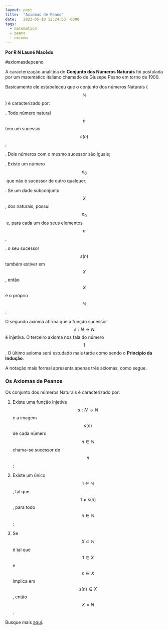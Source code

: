 ```yaml
---
layout: post
title:  "Axiomas de Peano"
date:   2023-05-10 12:24:53 -0300
tags: 
  - matematica
  - peano
  - axioma
---
```


**Por R N Launé Macêdo**

#axiomasdepeano

A caracterização analítica do **Conjunto dos Números Naturais** foi postulada por um 
matemático italiano chamado de Giusepe Peano em torno de 1900.

Basicamente ele estabeleceu que o conjunto dos números Naturais ($$ \mathbb{N} $$) é caracterizado por:

. Todo número natural $$ n $$ tem um sucessor $$ s(n) $$;

. Dois números com o mesmo sucessor são iguais;

. Existe um número $$ n_0 $$​ que não é sucessor de outro qualquer;

. Se um dado subconjunto $$ X $$, dos naturais, possui $$ n_0 $$​ e, para cada um dos seus elementos $$ n $$, 

. o seu sucessor $$ s(n) $$ também estiver em $$ X $$, então $$ X $$ é o próprio $$ \mathbb{N} $$.

O segundo axioma afirma que a função sucessor $$ s:N \to N $$ é injetiva. 
O terceiro axioma nos fala do número $$ 1 $$. O último axioma será estudado mais tarde 
como sendo o **Princípio da Indução**.

A notação mais formal apresenta apenas três axiomas, como segue.

### Os Axiomas de Peanos

Os conjunto dos números Naturais é caracterizado por:

1. Existe uma função injetiva $$ s:N \to N $$ e a imagem $$ s(n) $$ de cada número $$ n \in \mathbb{N} $$  chama-se sucessor de $$ n $$;

2. Existe um único $$ 1 \in \mathbb{N} $$, tal que $$ 1 \neq s(n) $$, para todo $$ n \in \mathbb{N} $$;

3. Se $$ X \subset \mathbb{N} $$ é tal que $$ 1 \in X $$ e $$ n \in X $$ implica em $$ s(n) \in X $$, então $$ X = N $$.

Busque mais [aqui](https://github.com/rlaunemacedo/artigos).
